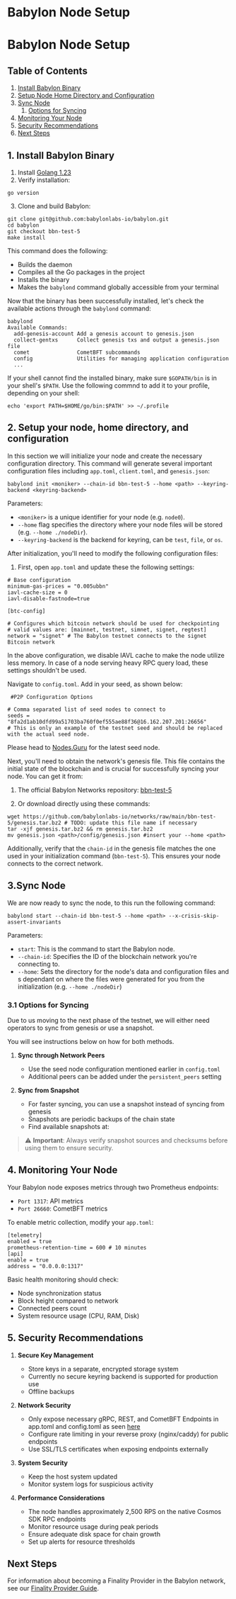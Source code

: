 # Babylon Node Setup

# Babylon Node Setup

## Table of Contents

1. [Install Babylon Binary](#1-install-babylon-binary)
2. [Setup Node Home Directory and Configuration](#2-setup-your-node-home-directory-and-configuration)
3. [Sync Node](#3-sync-node)
   1. [Options for Syncing](#31-options-for-syncing)
5. [Monitoring Your Node](#monitoring-your-node)
6. [Security Recommendations](#security-recommendations)
7. [Next Steps](#next-steps)

## 1. Install Babylon Binary 

1. Install [Golang 1.23](https://go.dev/dl)
2. Verify installation:

```shell
go version
```

3. Clone and build Babylon:
```shell
git clone git@github.com:babylonlabs-io/babylon.git
cd babylon
git checkout bbn-test-5  
make install
```
<!-- TODO: testnet tag to be defined -->
This command does the following:
- Builds the daemon
- Compiles all the Go packages in the project
- Installs the binary 
- Makes the `babylond` command globally accessible from your terminal

Now that the binary has been successfully installed, 
let's check the available actions through the `babylond` command:

```shell
babylond
Available Commands:
  add-genesis-account Add a genesis account to genesis.json
  collect-gentxs      Collect genesis txs and output a genesis.json file
  comet               CometBFT subcommands
  config              Utilities for managing application configuration
  ...
```

If your shell cannot find the installed binary, make sure `$GOPATH/bin` is in 
your shell's `$PATH`. Use the following commnd to add it to your profile, 
depending on your shell:
 ```shell 
 echo 'export PATH=$HOME/go/bin:$PATH' >> ~/.profile 
 ```

## 2. Setup your node, home directory, and configuration

In this section we will initialize your node and create the necessary 
configuration directory. This command will generate several important configuration files 
including `app.toml`, `client.toml`, and `genesis.json`:

```shell
babylond init <moniker> --chain-id bbn-test-5 --home <path> --keyring-backend <keyring-backend>
```

Parameters:
- `<moniker>` is a unique identifier for your node (e.g. `node0`).
- `--home` flag specifies the directory where your node files will be stored 
   (e.g. `--home ./nodeDir`).
- `--keyring-backend` is the backend for keyring, can be `test`, `file`, or `os`.

After initialization, you'll need to modify the following configuration files:

1. First, open `app.toml` and update these the following settings:

```shell
# Base configuration
minimum-gas-prices = "0.005ubbn"
iavl-cache-size = 0
iavl-disable-fastnode=true

[btc-config]

# Configures which bitcoin network should be used for checkpointing
# valid values are: [mainnet, testnet, simnet, signet, regtest]
network = "signet" # The Babylon testnet connects to the signet Bitcoin network
```

In the above configuration, we disable IAVL cache to make the node utilize less memory.
In case of a node serving heavy RPC query load, these settings shouldn't be used.

Navigate to `config.toml`. Add in your seed, as shown below:

```shell
 #P2P Configuration Options    

# Comma separated list of seed nodes to connect to
seeds = "8fa2d1ab10dfd99a51703ba760f0ef555ae88f36@16.162.207.201:26656" 
# This is only an example of the testnet seed and should be replaced with the actual seed node.
```
Please head to [Nodes.Guru](https://nodes.guru) for the latest seed node.
<!-- update with link to seed node when available -->

Next, you'll need to obtain the network's genesis file. This file contains 
the initial state of the blockchain and is crucial for successfully syncing 
your node. You can get it from:

1. The official Babylon Networks repository: [bbn-test-5](https://github.com/babylonlabs-io/networks/tree/main/bbn-test-5)

2. Or download directly using these commands:

```shell
wget https://github.com/babylonlabs-io/networks/raw/main/bbn-test-5/genesis.tar.bz2 # TODO: update this file name if necessary
tar -xjf genesis.tar.bz2 && rm genesis.tar.bz2
mv genesis.json <path>/config/genesis.json #insert your --home <path>
```

Additionally, verify that the `chain-id` in the genesis file matches the one used in 
your initialization command (`bbn-test-5`). This ensures your node connects 
to the correct network.

## 3.Sync Node

We are now ready to sync the node, to this run the following command:

```shell
babylond start --chain-id bbn-test-5 --home <path> --x-crisis-skip-assert-invariants
```

Parameters:

- `start`: This is the command to start the Babylon node.
- `--chain-id`: Specifies the ID of the blockchain network you're connecting to.
- `--home`: Sets the directory for the node's data and configuration files and 
   s dependant on where the files were generated for you from the initialization 
   (e.g. `--home ./nodeDir`)

### 3.1 Options for Syncing
<!-- TODO: update accordingly with the new sync method when available -->

Due to us moving to the next phase of the testnet, we will either need operators 
to sync from genesis or use a snapshot.

You will see instructions below on how for both methods.

1. **Sync through Network Peers**
   - Use the seed node configuration mentioned earlier in `config.toml`
   - Additional peers can be added under the `persistent_peers` setting
   <!-- Add peer list when available -->

2. **Sync from Snapshot**
   - For faster syncing, you can use a snapshot instead of syncing from genesis
   - Snapshots are periodic backups of the chain state
   - Find available snapshots at: <!-- Add link when available -->
   
> ⚠️ **Important**: Always verify snapshot sources and checksums before using them to ensure security.

## 4. Monitoring Your Node

Your Babylon node exposes metrics through two Prometheus endpoints:
- `Port 1317`: API metrics
- `Port 26660`: CometBFT metrics

To enable metric collection, modify your `app.toml`:
```
[telemetry]
enabled = true
prometheus-retention-time = 600 # 10 minutes
[api]
enable = true
address = "0.0.0.0:1317"
```

Basic health monitoring should check:
- Node synchronization status
- Block height compared to network
- Connected peers count
- System resource usage (CPU, RAM, Disk)

## 5. Security Recommendations

1. **Secure Key Management**
   - Store keys in a separate, encrypted storage system
   - Currently no secure keyring backend is supported for production use
   - Offline backups

2. **Network Security**
   - Only expose necessary gRPC, REST, and CometBFT Endpoints in app.toml and config.toml
   as seen [here](https://docs.cosmos.network/main/learn/advanced/grpc_rest)
   - Configure rate limiting in your reverse proxy (nginx/caddy) for public endpoints
   - Use SSL/TLS certificates when exposing endpoints externally

3. **System Security**
   - Keep the host system updated
   - Monitor system logs for suspicious activity

4. **Performance Considerations**
   - The node handles approximately 2,500 RPS on the native Cosmos SDK RPC endpoints
   - Monitor resource usage during peak periods
   - Ensure adequate disk space for chain growth
   - Set up alerts for resource thresholds

## Next Steps

For information about becoming a Finality Provider in the Babylon network, 
see our [Finality Provider Guide](../babylon-validators/README.md).
